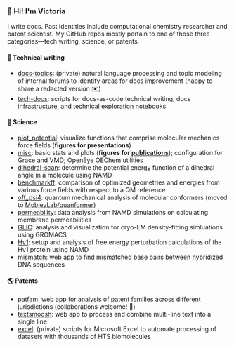### 👋 Hi! I'm Victoria

I write docs. Past identities include computational chemistry researcher and patent scientist. My GitHub repos mostly pertain to one of those three categories—tech writing, science, or patents.

#### 📝 Technical writing

* [docs-topics](https://github.com/vtlim/docs-topics): (private) natural language processing and topic modeling of internal forums to identify areas for docs improvement (happy to share a redacted version ✉️)
* [tech-docs](https://github.com/vtlim/tech-docs): scripts for docs-as-code technical writing, docs infrastructure, and technical exploration notebooks

#### 🔬 Science

* [plot_potential](https://github.com/vtlim/plot_potential): visualize functions that comprise molecular mechanics force fields (__figures for presentations__)
* [misc](https://github.com/vtlim/misc): basic stats and plots (__figures for [publications](https://scholar.google.com/citations?hl=en&user=aGYEEPUAAAAJ&view_op=list_works)__);  configuration for Grace and VMD; OpenEye OEChem utilities
* [dihedral-scan](https://github.com/vtlim/dihedral-scan): determine the potential energy function of a dihedral angle in a molecule using NAMD
* [benchmarkff](https://github.com/MobleyLab/benchmarkff): comparison of optimized geometries and energies from various force fields with respect to a QM reference
* [off_psi4](https://github.com/vtlim/off_psi4): quantum mechanical analysis of molecular conformers (moved to [MobleyLab/quanformer](https://github.com/MobleyLab/quanformer))
* [permeability](https://github.com/vtlim/permeability): data analysis from NAMD simulations on calculating membrane permeabilities
* [GLIC](https://github.com/vtlim/GLIC): analysis and visualization for cryo-EM density-fitting simluations using GROMACS
* [Hv1](https://github.com/vtlim/Hv1): setup and analysis of free energy perturbation calculations of the Hv1 protein using NAMD
* [mismatch](https://github.com/vtlim/mismatch): web app to find mismatched base pairs between hybridized DNA sequences

#### 🌎  Patents

* [patfam](https://github.com/vtlim/patfam): web app for analysis of patent families across different jurisdictions (collaborations welcome! 👯)
* [textsmoosh](https://github.com/vtlim/textsmoosh): web app to process and combine multi-line text into a single line
* [excel](https://github.com/vtlim/excel): (private) scripts for Microsoft Excel to automate processing of datasets with thousands of HTS biomolecules


<!--
**vtlim/vtlim** is a ✨ _special_ ✨ repository because its `README.md` (this file) appears on your GitHub profile.

Here are some ideas to get you started:

- 🔭 I’m currently working on ...
- 🌱 I’m currently learning ...
- 👯 I’m looking to collaborate on ...
- 🤔 I’m looking for help with ...
- 💬 Ask me about ...
- 📫 How to reach me: ...
- 😄 Pronouns: ...
- ⚡ Fun fact: ...
-->
